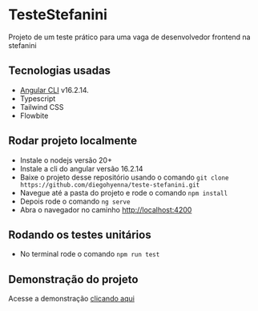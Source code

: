 # TesteStefanini

Projeto de um teste prático para uma vaga de desenvolvedor frontend na stefanini

## Tecnologias usadas

- [Angular CLI](https://github.com/angular/angular-cli) v16.2.14.
- Typescript
- Tailwind CSS
- Flowbite

## Rodar projeto localmente

- Instale o nodejs versão 20+
- Instale a cli do angular versão 16.2.14
- Baixe o projeto desse repositório usando o comando `git clone https://github.com/diegohyenna/teste-stefanini.git`
- Navegue até a pasta do projeto e rode o comando `npm install`
- Depois rode o comando `ng serve`
- Abra o navegador no caminho [http://localhost:4200](http://localhost:4200)

## Rodando os testes unitários

- No terminal rode o comando `npm run test`

## Demonstração do projeto

Acesse a demonstração [clicando aqui](http://teste-stefanini.web.app)
